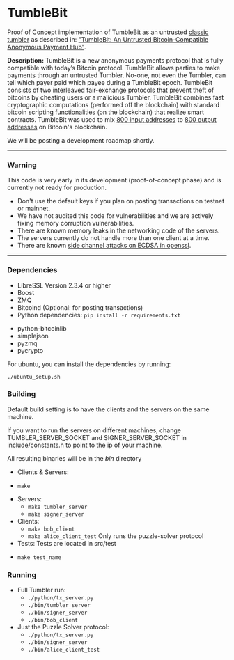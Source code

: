 # TumbleBit

Proof of Concept implementation of TumbleBit as an untrusted [classic tumbler](https://en.wikipedia.org/wiki/Cryptocurrency_tumbler) as described in: ["TumbleBit: An Untrusted Bitcoin-Compatible Anonymous Payment Hub"](https://eprint.iacr.org/2016/575). 

**Description:** TumbleBit is a new anonymous payments protocol that is fully compatible with today’s Bitcoin protocol. TumbleBit allows parties to make payments through an untrusted Tumbler. No-one, not even the Tumbler, can tell which payer paid which payee during a TumbleBit epoch. TumbleBit consists of two interleaved fair-exchange protocols that prevent theft of bitcoins by cheating users or a malicious Tumbler. TumbleBit combines fast cryptographic computations (performed off the blockchain) with standard bitcoin scripting functionalities (on the blockchain) that realize smart contracts. TumbleBit was used to mix [800 input addresses](https://blockchain.info/tx/fd51bd844202ef050f1fbe0563e3babd2df3c3694b61af39ac811ad14f52b233) to [800 output addresses](https://blockchain.info/tx/8520da7116a1e634baf415280fdac45f96e680270ea06810512531a783f0c9f6) on Bitcoin's blockchain. 

We will be posting a development roadmap shortly.



----
### Warning
This code is very early in its development (proof-of-concept phase) and is currently not ready for production.

* Don't use the default keys if you plan on posting transactions on testnet or mainnet.
* We have not audited this code for vulnerabilities and we are actively fixing memory corruption vulnerabilities.
* There are known memory leaks in the networking code of the servers.
* The servers currently do not handle more than one client at a time.
* There are known [side channel attacks on ECDSA in openssl](https://www.tau.ac.il/~tromer/mobilesc/).

---
### Dependencies

- LibreSSL Version 2.3.4 or higher
- Boost
- ZMQ
- Bitcoind (Optional: for posting transactions)
- Python dependencies: ```pip install -r requirements.txt```
 + python-bitcoinlib
 + simplejson
 + pyzmq
 + pycrypto

For ubuntu, you can install the dependencies by running:
```
./ubuntu_setup.sh
```
### Building

Default build setting is to have the clients and
the servers on the same machine.

If you want to run the servers on different machines,
change TUMBLER_SERVER_SOCKET and SIGNER_SERVER_SOCKET in
include/constants.h to point to the ip of your machine.

All resulting binaries will be in the _bin_ directory

- Clients & Servers:
 + ```make```
- Servers:
  + ```make tumbler_server```
  + ```make signer_server```
- Clients:
  + ```make bob_client```
  + ```make alice_client_test``` Only runs the puzzle-solver protocol
- Tests: Tests are located in src/test
 + ```make test_name```

### Running

- Full Tumbler run:
  + ```./python/tx_server.py```
  + ```./bin/tumbler_server```
  + ```./bin/signer_server```
  + ```./bin/bob_client```
- Just the Puzzle Solver protocol:
  + ```./python/tx_server.py```
  + ```./bin/signer_server```
  + ```./bin/alice_client_test```

 <!--- ![tumblebit](https://cloud.githubusercontent.com/assets/274814/18019508/6c081ed8-6baa-11e6-9165-9bd338fda187.png) -->
